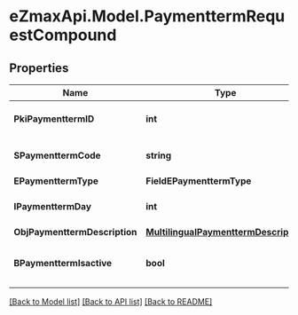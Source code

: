 
# eZmaxApi.Model.PaymenttermRequestCompound

## Properties

Name | Type | Description | Notes
------------ | ------------- | ------------- | -------------
**PkiPaymenttermID** | **int** | The unique ID of the Paymentterm | [optional] 
**SPaymenttermCode** | **string** | The code of the Paymentterm | 
**EPaymenttermType** | **FieldEPaymenttermType** |  | 
**IPaymenttermDay** | **int** | The day of the Paymentterm | 
**ObjPaymenttermDescription** | [**MultilingualPaymenttermDescription**](MultilingualPaymenttermDescription.md) |  | 
**BPaymenttermIsactive** | **bool** | Whether the Paymentterm is active or not | 

[[Back to Model list]](../README.md#documentation-for-models)
[[Back to API list]](../README.md#documentation-for-api-endpoints)
[[Back to README]](../README.md)


